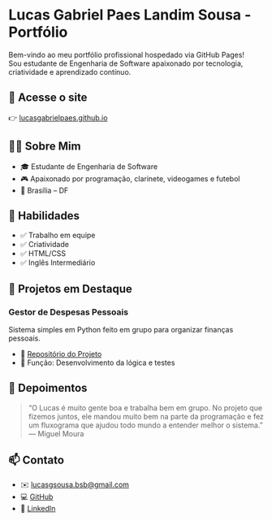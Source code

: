 #  Lucas Gabriel Paes Landim Sousa - Portfólio

Bem-vindo ao meu portfólio profissional hospedado via GitHub Pages!  
Sou estudante de Engenharia de Software apaixonado por tecnologia, criatividade e aprendizado contínuo.

## 🔗 Acesse o site

👉 [lucasgabrielpaes.github.io](https://lucasgabrielpaes.github.io)

## 👨‍💻 Sobre Mim

- 🎓 Estudante de Engenharia de Software  
- 🎮 Apaixonado por programação, clarinete, videogames e futebol  
- 📍 Brasília – DF  

## 🧠 Habilidades

- ✅ Trabalho em equipe  
- ✅ Criatividade  
- ✅ HTML/CSS  
- ✅ Inglês Intermediário  

## 📁 Projetos em Destaque

### Gestor de Despesas Pessoais
Sistema simples em Python feito em grupo para organizar finanças pessoais.

- 🔗 [Repositório do Projeto](https://github.com/abraaofmedeiros/gestor_despesas_pessoais)
- 💼 Função: Desenvolvimento da lógica e testes

## 💬 Depoimentos

> “O Lucas é muito gente boa e trabalha bem em grupo. No projeto que fizemos juntos, ele mandou muito bem na parte da programação e fez um fluxograma que ajudou todo mundo a entender melhor o sistema.”  
> — Miguel Moura

## 📫 Contato

- ✉️ [lucasgsousa.bsb@gmail.com](mailto:lucasgsousa.bsb@gmail.com)  
- 💻 [GitHub](https://github.com/LucasGabrielPaes)  
- 💼 [LinkedIn](https://linkedin.com/in/lucas-gabriel-20a68935b/)


